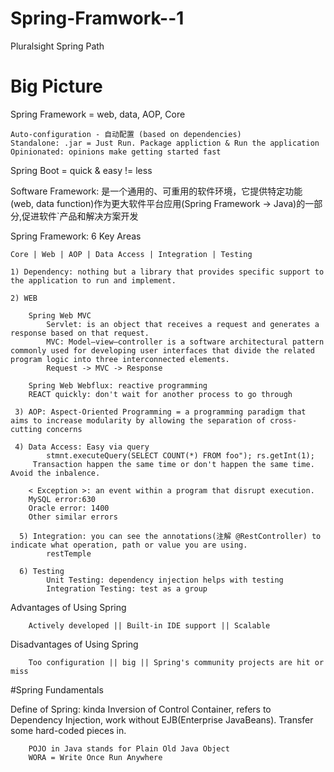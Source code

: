 # Spring-Framwork--1
Pluralsight Spring Path

# Big Picture 

Spring Framework = web, data, AOP, Core
    
    Auto-configuration - 自动配置 (based on dependencies)
    Standalone: .jar = Just Run. Package appliction & Run the application
    Opinionated: opinions make getting started fast
   
Spring Boot = quick & easy != less

Software Framework: 是一个通用的、可重用的软件环境，它提供特定功能(web, data function)作为更大软件平台应用(Spring Framework -> Java)的一部分,促进软件`产品和解决方案开发

Spring Framework: 6 Key Areas

    Core | Web | AOP | Data Access | Integration | Testing

    1) Dependency: nothing but a library that provides specific support to the application to run and implement.

    2) WEB
    
        Spring Web MVC
            Servlet: is an object that receives a request and generates a response based on that request.
            MVC: Model–view–controller is a software architectural pattern commonly used for developing user interfaces that divide the related program logic into three interconnected elements.
            Request -> MVC -> Response
        
        Spring Web Webflux: reactive programming
        REACT quickly: don't wait for another process to go through

     3) AOP: Aspect-Oriented Programming = a programming paradigm that aims to increase modularity by allowing the separation of cross-cutting concerns

     4) Data Access: Easy via query
            stmnt.executeQuery(SELECT COUNT(*) FROM foo"); rs.getInt(1);
         Transaction happen the same time or don't happen the same time. Avoid the inbalence.
        
        < Exception >: an event within a program that disrupt execution.
        MySQL error:630
        Oracle error: 1400
        Other similar errors
    
      5) Integration: you can see the annotations(注解 @RestController) to indicate what operation, path or value you are using.
            restTemple
      
      6) Testing
            Unit Testing: dependency injection helps with testing
            Integration Testing: test as a group
      
Advantages of Using Spring
  
        Actively developed || Built-in IDE support || Scalable
      
Disadvantages of Using Spring

        Too configuration || big || Spring's community projects are hit or miss


#Spring Fundamentals

Define of Spring: kinda Inversion of Control Container, refers to Dependency Injection, work without EJB(Enterprise JavaBeans). Transfer some hard-coded pieces in.
        
        POJO in Java stands for Plain Old Java Object
        WORA = Write Once Run Anywhere




